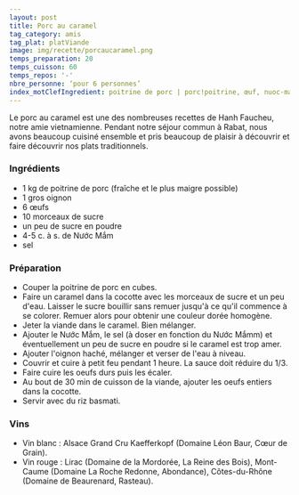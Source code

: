 ```yaml
---
layout: post
title: Porc au caramel
tag_category: amis
tag_plat: platViande
image: img/recette/porcaucaramel.png
temps_preparation: 20
temps_cuisson: 60
temps_repos: '-'
nbre_personne: ‘pour 6 personnes’
index_motClefIngredient: poitrine de porc | porc!poitrine, œuf, nuoc-mam
---
```

Le porc au caramel est une des nombreuses recettes de Hanh Faucheu, notre amie vietnamienne. Pendant notre séjour commun à Rabat, nous avons beaucoup cuisiné ensemble et pris beaucoup de plaisir à découvrir et faire découvrir nos plats traditionnels.

### Ingrédients
* 1 kg de poitrine de porc (fraîche et le plus maigre possible)
* 1 gros oignon
* 6 œufs
* 10 morceaux de sucre
* un peu de sucre en poudre
* 4-5 c. à s. de Nước Mắm
* sel


### Préparation
* Couper la poitrine de porc en cubes.
* Faire un caramel dans la cocotte avec les morceaux de sucre et un peu d'eau. Laisser le sucre bouillir sans remuer jusqu'à ce qu'il commence à se colorer. Remuer alors pour obtenir une couleur dorée homogène.
* Jeter la viande dans le caramel. Bien mélanger.
* Ajouter le Nước Mắm, le sel (à doser en fonction du Nước Mắmm) et éventuellement un peu de sucre en poudre si le caramel est trop amer.
* Ajouter l'oignon haché, mélanger et verser de l'eau à niveau.
* Couvrir et cuire à petit feu pendant 1 heure. La sauce doit réduire du 1/3.
* Faire cuire les oeufs durs puis les écaler.
* Au bout de 30 min de cuisson de la viande, ajouter les oeufs entiers dans la cocotte.
* Servir avec du riz basmati.


### Vins
* Vin blanc : Alsace Grand Cru Kaefferkopf (Domaine Léon Baur, Cœur de Grain).
* Vin rouge : Lirac	(Domaine de la Mordorée, La Reine des Bois), Mont-Caume (Domaine La Roche Redonne, Abondance), Côtes-du-Rhône (Domaine de Beaurenard, Rasteau).
